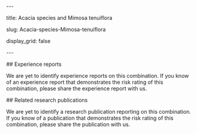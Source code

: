 ﻿\---

title: Acacia species and Mimosa tenuiflora

slug: Acacia-species-Mimosa-tenuiflora

display\_grid: false

\---

\## Experience reports

We are yet to identify experience reports on this combination. If you know of an experience report that demonstrates the risk rating of this combination, please share the experience report with us.

\## Related research publications

We are yet to identify a research publication reporting on this combination. If you know of a publication that demonstrates the risk rating of this combination, please share the publication with us.




